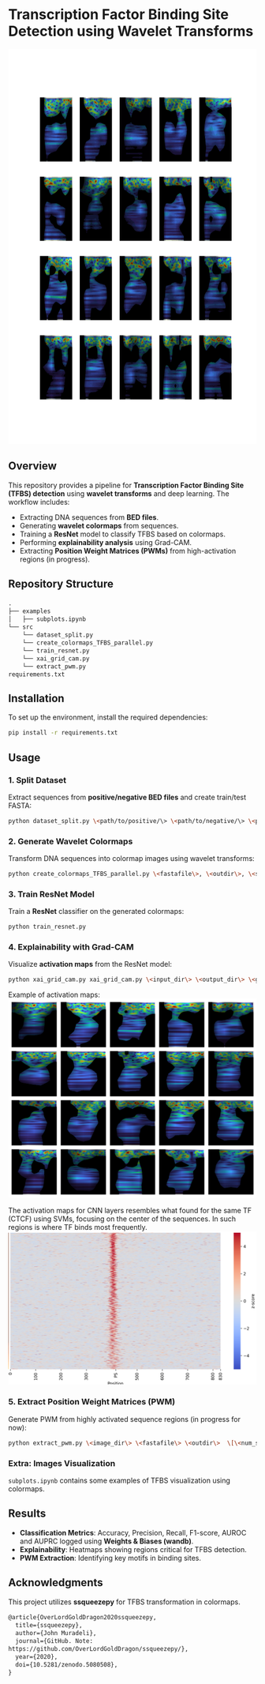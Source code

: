 # &#x20;Transcription Factor Binding Site Detection using Wavelet Transforms
<img src="images/layers_activations.gif" alt="drawing" width="1000" height="800"/>

## Overview

This repository provides a pipeline for **Transcription Factor Binding Site (TFBS) detection** using **wavelet transforms** and deep learning. The workflow includes:

- Extracting DNA sequences from **BED files**.
- Generating **wavelet colormaps** from sequences.
- Training a **ResNet** model to classify TFBS based on colormaps.
- Performing **explainability analysis** using Grad-CAM.
- Extracting **Position Weight Matrices (PWMs)** from high-activation regions (in progress).

## Repository Structure

```
.
├── examples
│   ├── subplots.ipynb
└── src
    └── dataset_split.py
    └── create_colormaps_TFBS_parallel.py
    └── train_resnet.py
    └── xai_grid_cam.py
    └── extract_pwm.py
requirements.txt
```

## Installation

To set up the environment, install the required dependencies:

```bash
pip install -r requirements.txt
```

## Usage

### 1. Split Dataset

Extract sequences from **positive/negative BED files** and create train/test FASTA:

```bash
python dataset_split.py \<path/to/positive/\> \<path/to/negative/\> \<path/to/genome.fa\>
```

### 2. Generate Wavelet Colormaps

Transform DNA sequences into colormap images using wavelet transforms:

```bash
python create_colormaps_TFBS_parallel.py \<fastafile\>, \<outdir\>, \<synchrosqueeze\>, \<prefix\>, \<threshold\>, \<num_workers\>
```

### 3. Train ResNet Model

Train a **ResNet** classifier on the generated colormaps:

```bash
python train_resnet.py
```

### 4. Explainability with Grad-CAM

Visualize **activation maps** from the ResNet model:

```bash
python xai_grid_cam.py xai_grid_cam.py \<input_dir\> \<output_dir\> \<gif_flag\> \[\<max_sequences\>\] \[\<gif_output_dir\>\]
```

Example of activation maps:
![Activation maps](images/Layer_2_subplots.png)

The activation maps for CNN layers resembles what found for the same TF (CTCF) using SVMs, focusing on the center of the sequences.
In such regions is where TF binds most frequently.
![Activation maps SVM](images/CTCF_SVM_heatmap.png)



### 5. Extract Position Weight Matrices (PWM)

Generate PWM from highly activated sequence regions (in progress for now):

```bash
python extract_pwm.py \<image_dir\> \<fastafile\> \<outdir\>  \[\<num_sequences\>\]
```

### Extra: Images Visualization

`subplots.ipynb` contains some examples of TFBS visualization using colormaps.

## Results

- **Classification Metrics**: Accuracy, Precision, Recall, F1-score, AUROC and AUPRC logged using **Weights & Biases (wandb)**.
- **Explainability**: Heatmaps showing regions critical for TFBS detection.
- **PWM Extraction**: Identifying key motifs in binding sites.

## Acknowledgments

This project utilizes **ssqueezepy** for TFBS transformation in colormaps.

```
@article{OverLordGoldDragon2020ssqueezepy,
  title={ssqueezepy},
  author={John Muradeli},
  journal={GitHub. Note: https://github.com/OverLordGoldDragon/ssqueezepy/},
  year={2020},
  doi={10.5281/zenodo.5080508},
}
```


